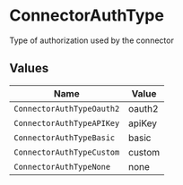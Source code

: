 # ConnectorAuthType

Type of authorization used by the connector


## Values

| Name                      | Value                     |
| ------------------------- | ------------------------- |
| `ConnectorAuthTypeOauth2` | oauth2                    |
| `ConnectorAuthTypeAPIKey` | apiKey                    |
| `ConnectorAuthTypeBasic`  | basic                     |
| `ConnectorAuthTypeCustom` | custom                    |
| `ConnectorAuthTypeNone`   | none                      |